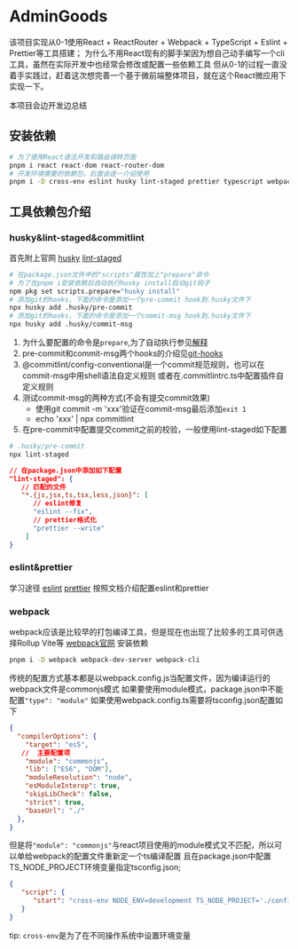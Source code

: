# AdminGoods

该项目实现从0-1使用React + ReactRouter + Webpack + TypeScript + Eslint + Prettier等工具搭建；
为什么不用React现有的脚手架因为想自己动手编写一个cli工具，虽然在实际开发中也经常会修改或配置一些依赖工具
但从0-1的过程一直没着手实践过，赶着这次想完善一个基于微前端整体项目，就在这个React微应用下实现一下。

本项目会边开发边总结

## 安装依赖

```bash
# 为了使用React语法开发和路由调转页面
pnpm i react react-dom react-router-dom
# 开发环境需要的依赖包，后面会逐一介绍使用
pnpm i -D cross-env eslint husky lint-staged prettier typescript webpack webpack-cli @commitlint/cli @commitlint/config-conventional
```

## 工具依赖包介绍

### husky&lint-staged&commitlint

首先附上官网
[husky](https://typicode.github.io/husky/)
[lint-staged](https://github.com/lint-staged/lint-staged#readme)

```bash
# 在package.json文件中的"scripts"属性加上"prepare"命令
# 为了在pnpm i安装依赖后自动执行husky install启动git钩子
npm pkg set scripts.prepare="husky install"
# 添加git的hooks，下面的命令是添加一个pre-commit hook到.husky文件下
npx husky add .husky/pre-commit
# 添加git的hooks，下面的命令是添加一个commit-msg hook到.husky文件下
npx husky add .husky/commit-msg
```

1. 为什么要配置的命令是`prepare`,为了自动执行参见[解释](https://docs.npmjs.com/cli/v10/using-npm/scripts#prepare-and-prepublish)
2. pre-commit和commit-msg两个hooks的介绍见[git-hooks](https://git-scm.com/book/en/v2/Customizing-Git-Git-Hooks)
3. @commitlint/config-conventional是一个commit规范规则，也可以在commit-msg中用shell语法自定义规则
   或者在.commitlintrc.ts中配置插件自定义规则
4. 测试commit-msg的两种方式(不会有提交commit效果)
   * 使用git commit -m 'xxx'验证在commit-msg最后添加`exit 1`
   * echo 'xxx' | npx commitlint
5. 在pre-commit中配置提交commit之前的校验，一般使用lint-staged如下配置

```bash
# .husky/pre-commit
npx lint-staged
```

```json
// 在package.json中添加如下配置
"lint-staged": {
   // 匹配的文件
   "*.{js,jsx,ts,tsx,less,json}": [
      // eslint修复
      "eslint --fix",
      // prettier格式化
      "prettier --write"
    ]
}
```

### eslint&prettier

学习途径
[eslint](https://eslint.nodejs.cn/docs/latest/use/getting-started)
[prettier](https://prettier.io/docs/en/)
按照文档介绍配置eslint和prettier

### webpack

webpack应该是比较早的打包编译工具，但是现在也出现了比较多的工具可供选择Rollup Vite等
[webpack官网](https://www.webpackjs.com/concepts/)
安装依赖

```bash
pnpm i -D webpack webpack-dev-server webpack-cli
```

传统的配置方式基本都是以webpack.config.js当配置文件，因为编译运行的webpack文件是commonjs模式
如果要使用module模式，package.json中不能配置`"type": "module"`
如果使用webpack.config.ts需要将tsconfig.json配置如下

```json
{
  "compilerOptions": {
    "target": "es5",
   //  主要配置项
    "module": "commonjs",
    "lib": ["ES6", "DOM"],
    "moduleResolution": "node",
    "esModuleInterop": true,
    "skipLibCheck": false,
    "strict": true,
    "baseUrl": "./"
  },
}
```

但是将`"module": "commonjs"`与react项目使用的module模式又不匹配，所以可以单给webpack的配置文件重新定一个ts编译配置
且在package.json中配置TS_NODE_PROJECT环境变量指定tsconfig.json;

```json
{
   "script": {
      "start": "cross-env NODE_ENV=development TS_NODE_PROJECT='./config/tsconfig.json' webpack serve --config  ./config/webpack.dev.ts",
   }
}
```

tip: `cross-env`是为了在不同操作系统中设置环境变量
